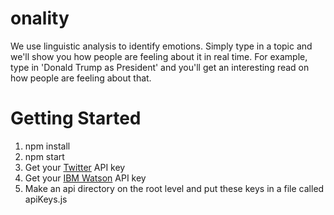 [Twitter]: https://dev.twitter.com/docs
[IBM Watson]: https://developer.ibm.com/watson/

# onality
We use linguistic analysis to identify emotions. Simply type in a topic and we'll show you how people are feeling about it in real time. For example, type in 'Donald Trump as President' and you'll get an interesting read on how people are feeling about that. 

# Getting Started
1. npm install
2. npm start
3. Get your [Twitter][] API key
4. Get your [IBM Watson][] API key
5. Make an api directory on the root level and put these keys in a file called apiKeys.js
